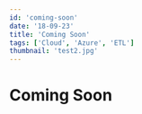 ```yaml
---
id: 'coming-soon'
date: '18-09-23'
title: 'Coming Soon'
tags: ['Cloud', 'Azure', 'ETL']
thumbnail: 'test2.jpg'
---
```


# Coming Soon
